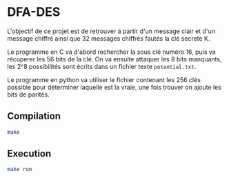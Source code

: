 # DFA-DES

L'objectif de ce projet est de retrouver à partir d'un message clair et d'un message chiffré ainsi que 32 messages chiffrés fautés la clé secrete K.  

Le programme en C va d'abord rechercher la sous clé numéro 16, puis va récuperer les 56 bits de la clé.
On va ensuite attaquer les 8 bits manquants, les 2^8 possibilités sont écrits dans un fichier texte `potential.txt`.  

Le programme en python va utiliser le fichier contenant les 256 clés possible pour déterminer laquelle est la vraie, une fois trouver on ajoute les bits de parités.

## Compilation
```bash
make
```

## Execution
```bash
make run
```
